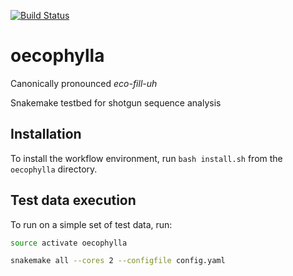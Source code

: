 [![Build Status](https://travis-ci.org/biocore/oecophylla.svg?branch=master)](https://travis-ci.org/biocore/oecophylla)

# oecophylla

Canonically pronounced *eco-fill-uh*

Snakemake testbed for shotgun sequence analysis

## Installation

To install the workflow environment, run `bash install.sh` from the `oecophylla` directory.

## Test data execution

To run on a simple set of test data, run:

```bash
source activate oecophylla

snakemake all --cores 2 --configfile config.yaml
```
